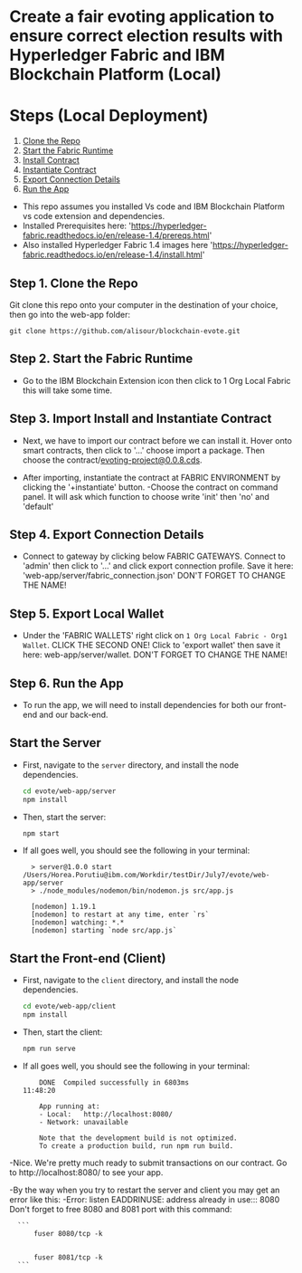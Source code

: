 # Create a fair evoting application to ensure correct election results with Hyperledger Fabric and IBM Blockchain Platform (Local)

# Steps (Local Deployment)

1. [Clone the Repo](#step-1-clone-the-repo)
2. [Start the Fabric Runtime](#step-2-start-the-fabric-runtime)
3. [Install Contract](#step-3-install-contract)
4. [Instantiate Contract](#step-4-Instantiate-contract)
5. [Export Connection Details](#step-5-export-connection-details)
6. [Run the App](#step-5-run-the-app)

- This repo assumes you installed Vs code and IBM Blockchain Platform vs code extension and dependencies.
- Installed Prerequisites here: 'https://hyperledger-fabric.readthedocs.io/en/release-1.4/prereqs.html'
- Also installed Hyperledger Fabric 1.4 images here 'https://hyperledger-fabric.readthedocs.io/en/release-1.4/install.html'

## Step 1. Clone the Repo

Git clone this repo onto your computer in the destination of your choice, then go into the web-app folder:
```
git clone https://github.com/alisour/blockchain-evote.git
```
## Step 2. Start the Fabric Runtime

- Go to the IBM Blockchain Extension icon then click to 1 Org Local Fabric
  this will take some time.
  
## Step 3. Import Install and Instantiate Contract
  
 - Next, we have to import our contract before we can install it. 
    Hover onto smart contracts, then click to '...' choose import a package.
      Then choose the contract/evoting-project@0.0.8.cds.
      
 - After importing, instantiate the contract at FABRIC ENVIRONMENT by clicking the '+instantiate' button.
    -Choose the contract on command panel. It will ask which function to choose write 'init' then 'no' and 'default'

## Step 4. Export Connection Details

 - Connect to gateway by clicking below FABRIC GATEWAYS.
    Connect to 'admin' then click to '...' and click export connection profile.
      Save it here: 'web-app/server/fabric_connection.json' DON'T FORGET TO CHANGE THE NAME!
      
## Step 5. Export Local Wallet

 - Under the 'FABRIC WALLETS' right click on `1 Org Local Fabric - Org1 Wallet`. CLICK THE SECOND ONE!
    Click to 'export wallet' then save it here: web-app/server/wallet. DON'T FORGET TO CHANGE THE NAME!
  

## Step 6. Run the App

 - To run the app, we will need to install dependencies for both our front-end and our back-end. 
 
## Start the Server

  - First, navigate to the `server` directory, and install the node dependencies.
    ```bash
    cd evote/web-app/server
    npm install
    ```
  - Then, start the server: 
    ```bash
    npm start
    ```
  - If all goes well, you should see the following in your terminal:
    ```
      > server@1.0.0 start /Users/Horea.Porutiu@ibm.com/Workdir/testDir/July7/evote/web-app/server
      > ./node_modules/nodemon/bin/nodemon.js src/app.js

      [nodemon] 1.19.1
      [nodemon] to restart at any time, enter `rs`
      [nodemon] watching: *.*
      [nodemon] starting `node src/app.js`  
    ```

## Start the Front-end (Client)

- First, navigate to the `client` directory, and install the node dependencies.
  ```bash
  cd evote/web-app/client
  npm install
  ```
- Then, start the client: 
  ```bash
  npm run serve
  ```
- If all goes well, you should see the following in your terminal:
  ```
      DONE  Compiled successfully in 6803ms                                                                                             11:48:20

      App running at:
      - Local:   http://localhost:8080/ 
      - Network: unavailable

      Note that the development build is not optimized.
      To create a production build, run npm run build. 
  ```

 -Nice. We're pretty much ready to submit transactions on our contract. Go to http://localhost:8080/ 
 to see your app.
 
 -By the way when you try to restart the server and client you may get an error like this:
 -Error: listen EADDRINUSE: address already in use::: 8080
    Don't forget to free 8080 and 8081 port with this command:
    
      ```
          fuser 8080/tcp -k
     
      
          fuser 8081/tcp -k
      ```
